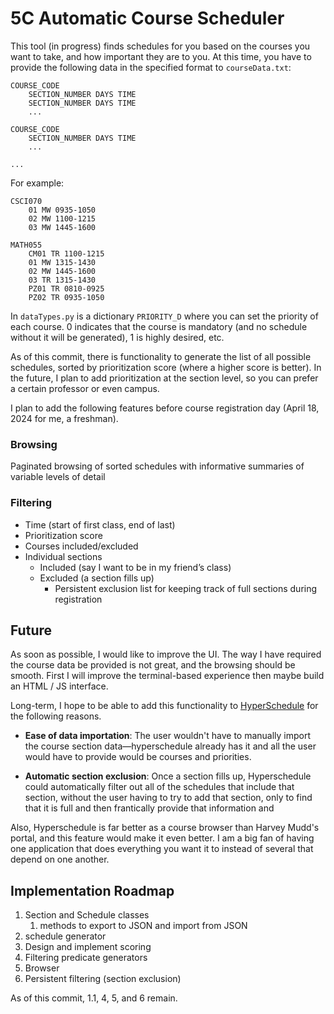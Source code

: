 # 5C Automatic Course Scheduler

This tool (in progress) finds schedules for you based on the courses you want to take, and how important they are to you. At this time, you have to provide the following data in the specified format to `courseData.txt`:
```
COURSE_CODE
    SECTION_NUMBER DAYS TIME
    SECTION_NUMBER DAYS TIME
    ...

COURSE_CODE
    SECTION_NUMBER DAYS TIME
    ...

...

```

For example:
```
CSCI070
    01 MW 0935-1050
    02 MW 1100-1215
    03 MW 1445-1600

MATH055
    CM01 TR 1100-1215
    01 MW 1315-1430
    02 MW 1445-1600
    03 TR 1315-1430
    PZ01 TR 0810-0925
    PZ02 TR 0935-1050
```

In `dataTypes.py` is a dictionary `PRIORITY_D` where you can set the priority of each course. 0 indicates that the course is mandatory (and no schedule without it will be generated), 1 is highly desired, etc.

As of this commit, there is functionality to generate the list of all possible schedules, sorted by prioritization score (where a higher score is better). In the future, I plan to add prioritization at the section level, so you can prefer a certain professor or even campus.

I plan to add the following features before course registration day (April 18, 2024 for me, a freshman).

### Browsing
Paginated browsing of sorted schedules with informative summaries of variable levels of detail

### Filtering
* Time (start of first class, end of last)
* Prioritization score
* Courses included/excluded
* Individual sections
    * Included (say I want to be in my friend’s class)
    * Excluded (a section fills up)
        * Persistent exclusion list for keeping track of full sections during registration


## Future
As soon as possible, I would like to improve the UI. The way I have required the course data be provided is not great, and the browsing should be smooth. First I will improve the terminal-based experience then maybe build an HTML / JS interface.

Long-term, I hope to be able to add this functionality to [HyperSchedule](https://github.com/hyperschedule/hyperschedule) for the following reasons.

* **Ease of data importation**: The user wouldn't have to manually import the course section data—hyperschedule already has it and all the user would have to provide would be courses and priorities.

* **Automatic section exclusion**: Once a section fills up, Hyperschedule could automatically filter out all of the schedules that include that section, without the user having to try to add that section, only to find that it is full and then frantically provide that information and 

Also, Hyperschedule is far better as a course browser than Harvey Mudd's portal, and this feature would make it even better. I am a big fan of having one application that does everything you want it to instead of several that depend on one another.


## Implementation Roadmap
1. Section and Schedule classes
    1. methods to export to JSON and import from JSON
2. schedule generator
3. Design and implement scoring
4. Filtering predicate generators
5. Browser
6. Persistent filtering (section exclusion)

As of this commit, 1.1, 4, 5, and 6 remain.